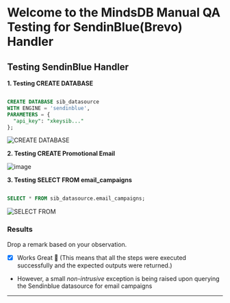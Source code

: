 # Welcome to the MindsDB Manual QA Testing for SendinBlue(Brevo) Handler


## Testing SendinBlue Handler

**1. Testing CREATE DATABASE**

```sql

CREATE DATABASE sib_datasource
WITH ENGINE = 'sendinblue',
PARAMETERS = {
  "api_key": "xkeysib..."
};

```

![CREATE DATABASE](https://github.com/adeyinkaezra123/mindsdb-integration-test/assets/65364356/4aedf6e9-a679-4f44-a64c-73523880b21b)


**2. Testing CREATE Promotional Email**

![image](https://github.com/adeyinkaezra123/mindsdb-integration-test/assets/65364356/b55ef968-9b64-425d-afdd-30bad86358a8)

**3. Testing SELECT FROM email_campaigns**

```sql

SELECT * FROM sib_datasource.email_campaigns;
```

![SELECT FROM](https://github.com/adeyinkaezra123/mindsdb-integration-test/assets/65364356/e990ebb7-3bb4-4d68-9a48-7cc32b5f9b70)





### Results

Drop a remark based on your observation.
- [x] Works Great 💚 (This means that all the steps were executed successfully and the expected outputs were returned.)
- However, a small *non-intrusive* exception is being raised upon querying the Sendinblue datasource for email campaigns

---


